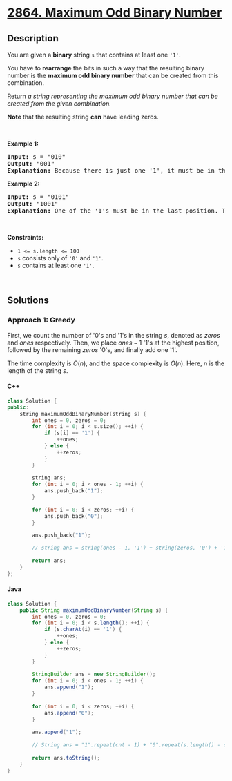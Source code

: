 # [2864. Maximum Odd Binary Number](https://leetcode.com/problems/maximum-odd-binary-number)

## Description

<p>You are given a <strong>binary</strong> string <code>s</code> that contains at least one <code>&#39;1&#39;</code>.</p>

<p>You have to <strong>rearrange</strong> the bits in such a way that the resulting binary number is the <strong>maximum odd binary number</strong> that can be created from this combination.</p>

<p>Return <em>a string representing the maximum odd binary number that can be created from the given combination.</em></p>

<p><strong>Note </strong>that the resulting string <strong>can</strong> have leading zeros.</p>

<p>&nbsp;</p>
<p><strong class="example">Example 1:</strong></p>

<pre>
<strong>Input:</strong> s = &quot;010&quot;
<strong>Output:</strong> &quot;001&quot;
<strong>Explanation:</strong> Because there is just one &#39;1&#39;, it must be in the last position. So the answer is &quot;001&quot;.
</pre>

<p><strong class="example">Example 2:</strong></p>

<pre>
<strong>Input:</strong> s = &quot;0101&quot;
<strong>Output:</strong> &quot;1001&quot;
<strong>Explanation: </strong>One of the &#39;1&#39;s must be in the last position. The maximum number that can be made with the remaining digits is &quot;100&quot;. So the answer is &quot;1001&quot;.
</pre>

<p>&nbsp;</p>
<p><strong>Constraints:</strong></p>

<ul>
    <li><code>1 &lt;= s.length &lt;= 100</code></li>
    <li><code>s</code> consists only of <code>&#39;0&#39;</code> and <code>&#39;1&#39;</code>.</li>
    <li><code>s</code> contains at least one <code>&#39;1&#39;</code>.</li>
</ul>
<p>&nbsp;</p>

## Solutions

### **Approach 1: Greedy**

First, we count the number of '0's and '1's in the string $s$, denoted as $zeros$ and $ones$ respectively. Then, we place $ones - 1$ '1's at the highest position, followed by the remaining $zeros$ '0's, and finally add one '1'.

The time complexity is $O(n)$, and the space complexity is $O(n)$. Here, $n$ is the length of the string $s$.

<!-- tabs:start -->

#### C++

```cpp
class Solution {
public:
    string maximumOddBinaryNumber(string s) {
        int ones = 0, zeros = 0;
        for (int i = 0; i < s.size(); ++i) {
            if (s[i] == '1') {
                ++ones;
            } else {
                ++zeros;
            }
        }
        
        string ans;
        for (int i = 0; i < ones - 1; ++i) {
            ans.push_back("1");
        }

        for (int i = 0; i < zeros; ++i) {
            ans.push_back("0");
        }

        ans.push_back("1");
        
        // string ans = string(ones - 1, '1') + string(zeros, '0') + '1';
        
        return ans;
    }
};
```

#### Java

```java
class Solution {
    public String maximumOddBinaryNumber(String s) {
        int ones = 0, zeros = 0;
        for (int i = 0; i < s.length(); ++i) {
            if (s.charAt(i) == '1') {
                ++ones;
            } else {
                ++zeros;
            }
        }
        
        StringBuilder ans = new StringBuilder();
        for (int i = 0; i < ones - 1; ++i) {
            ans.append("1");
        }
        
        for (int i = 0; i < zeros; ++i) {
            ans.append("0");
        }
        
        ans.append("1");
        
        // String ans = "1".repeat(cnt - 1) + "0".repeat(s.length() - cnt) + "1";
        
        return ans.toString();
    }
}
```

<!-- tabs:end -->